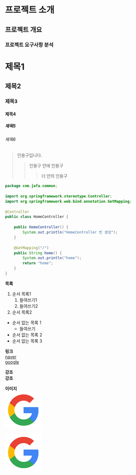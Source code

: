<h1>프로젝트 소개</h1>
<h2>프로젝트 개요</h2>
<h3>프로젝트 요구사항 분석</h3>

# 제목1
## 제목2
### 제목3
#### 제목4
##### 제목5
###### 제목6

> 인용구입니다.
>>인용구 안에 인용구
>>>더 안의 인용구

```java
package com.jafa.common;

import org.springframework.stereotype.Controller;
import org.springframework.web.bind.annotation.GetMapping;

@Controller
public class HomeController {

	public HomeController() {
		System.out.println("HomeController 빈 생성");
	}
	
	@GetMapping("/")
	public String home() {
		System.out.println("home");
		return "home";
	}
}

```

**목록**<br>
1. 순서 목록1
    1. 들여쓰기1
    2. 들여쓰기2
2. 순서 목록2

- 순서 없는 목록 1
    - 들여쓰기
- 순서 없는 목록 2
- 순서 없는 목록 3

**링크**<br>
[naver](https://naver.com )<br>
<a href="https://google.com">google</a>

**강조**<br>
<b>강조</b>


**이미지**<br>
<img src="src/images/google.png" alt="대체이미지"/>

![대체이미지](src/images/google.png)